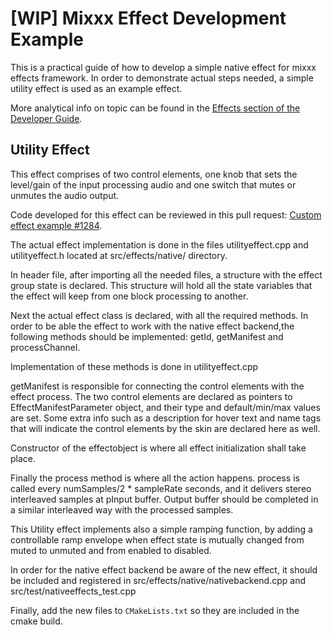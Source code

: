 # [WIP] Mixxx Effect Development Example

This is a practical guide of how to develop a simple native effect for
mixxx effects framework. In order to demonstrate actual steps needed, a
simple utility effect is used as an example effect.

More analytical info on topic can be found in the [Effects section of
the Developer Guide](Developer%20Guide%20Effects).

## Utility Effect

This effect comprises of two control elements, one knob that sets the
level/gain of the input processing audio and one switch that mutes or
unmutes the audio output.

Code developed for this effect can be reviewed in this pull request:
[Custom effect example
\#1284](https://github.com/mixxxdj/mixxx/pull/1284).

The actual effect implementation is done in the files utilityeffect.cpp
and utilityeffect.h located at src/effects/native/ directory.

In header file, after importing all the needed files, a structure with
the effect group state is declared. This structure will hold all the
state variables that the effect will keep from one block processing to
another.

Next the actual effect class is declared, with all the required methods.
In order to be able the effect to work with the native effect
backend,the following methods should be implemented: getId, getManifest
and processChannel.

Implementation of these methods is done in utilityeffect.cpp

getManifest is responsible for connecting the control elements with the
effect process. The two control elements are declared as pointers to
EffectManifestParameter object, and their type and default/min/max
values are set. Some extra info such as a description for hover text and
name tags that will indicate the control elements by the skin are
declared here as well.

Constructor of the effectobject is where all effect initialization shall
take place.

Finally the process method is where all the action happens. process is
called every numSamples/2 \* sampleRate seconds, and it delivers stereo
interleaved samples at pInput buffer. Output buffer should be completed
in a similar interleaved way with the processed samples.

This Utility effect implements also a simple ramping function, by adding
a controllable ramp envelope when effect state is mutually changed from
muted to unmuted and from enabled to disabled.

In order for the native effect backend be aware of the new effect, it
should be included and registered in
src/effects/native/nativebackend.cpp and
src/test/nativeeffects\_test.cpp

Finally, add the new files to `CMakeLists.txt` so they are included in
the cmake build.